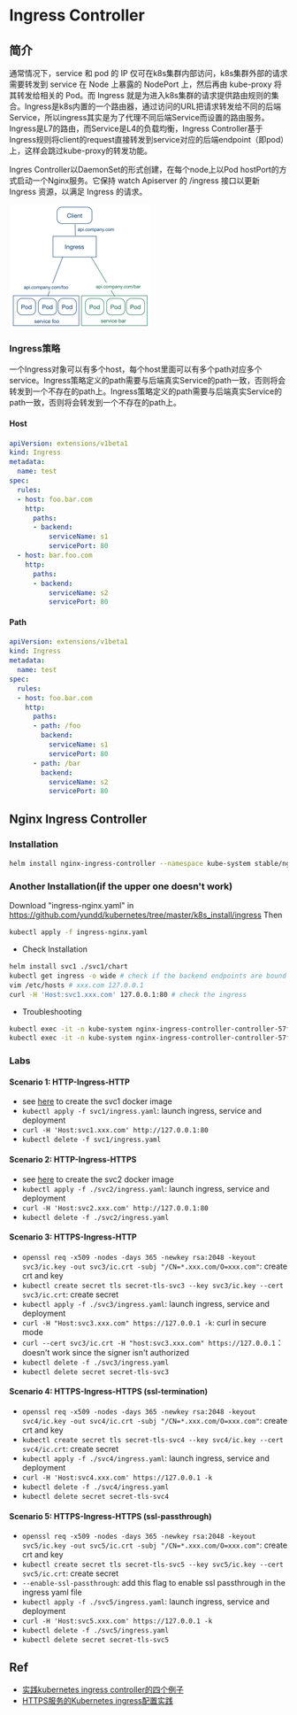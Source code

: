 # Ingress Controller

## 简介

通常情况下，service 和 pod 的 IP 仅可在k8s集群内部访问，k8s集群外部的请求需要转发到 service 在 Node  上暴露的 NodePort 上，然后再由 kube-proxy 将其转发给相关的 Pod。而 Ingress 就是为进入k8s集群的请求提供路由规则的集合。Ingress是k8s内置的一个路由器，通过访问的URL把请求转发给不同的后端Service，所以ingress其实是为了代理不同后端Service而设置的路由服务。Ingress是L7的路由，而Service是L4的负载均衡，Ingress Controller基于Ingress规则将client的request直接转发到service对应的后端endpoint（即pod）上，这样会跳过kube-proxy的转发功能。

Ingres Controller以DaemonSet的形式创建，在每个node上以Pod hostPort的方式启动一个Nginx服务。它保持 watch Apiserver 的 /ingress 接口以更新 Ingress 资源，以满足 Ingress 的请求。

<img src="figures/image-20200810084318470.png" alt="image-20200810084318470" style="zoom: 25%;" />

### Ingress策略
一个Ingress对象可以有多个host，每个host里面可以有多个path对应多个service。Ingress策略定义的path需要与后端真实Service的path一致，否则将会转发到一个不存在的path上。Ingress策略定义的path需要与后端真实Service的path一致，否则将会转发到一个不存在的path上。

#### Host

```yaml
apiVersion: extensions/v1beta1
kind: Ingress
metadata:
  name: test
spec:
  rules:
  - host: foo.bar.com
    http:
      paths:
      - backend:
          serviceName: s1
          servicePort: 80
  - host: bar.foo.com
    http:
      paths:
      - backend:
          serviceName: s2
          servicePort: 80
```

#### Path

```yaml
apiVersion: extensions/v1beta1
kind: Ingress
metadata:
  name: test
spec:
  rules:
  - host: foo.bar.com
    http:
      paths:
      - path: /foo
        backend:
          serviceName: s1
          servicePort: 80
      - path: /bar
        backend:
          serviceName: s2
          servicePort: 80
```




## Nginx Ingress Controller
### Installation
```bash
helm install nginx-ingress-controller --namespace kube-system stable/nginx-ingress # ingress controller安装在localhost的80和443端口
```
### Another Installation(if the upper one doesn't work)
Download "ingress-nginx.yaml" in https://github.com/yundd/kubernetes/tree/master/k8s_install/ingress
Then 
```bash
kubectl apply -f ingress-nginx.yaml
```

- Check Installation
```bash
helm install svc1 ./svc1/chart
kubectl get ingress -o wide # check if the backend endpoints are bound
vim /etc/hosts # xxx.com 127.0.0.1
curl -H 'Host:svc1.xxx.com' 127.0.0.1:80 # check the ingress
```
- Troubleshooting
```bash
kubectl exec -it -n kube-system nginx-ingress-controller-controller-57f69dc9b9-qf6gw -- cat /etc/nginx/nginx.conf
kubectl exec -it -n kube-system nginx-ingress-controller-controller-57f69dc9b9-qf6gw -- tail /var/log/nginx/error.log
```

### Labs 

#### Scenario 1: HTTP-Ingress-HTTP
- see [here](svc1/src/README.md) to create the svc1 docker image
- `kubectl apply -f svc1/ingress.yaml`: launch ingress, service and deployment
- `curl -H 'Host:svc1.xxx.com' http://127.0.0.1:80`
- `kubectl delete -f svc1/ingress.yaml`

#### Scenario 2: HTTP-Ingress-HTTPS
- see [here](svc2/src/README.md) to create the svc2 docker image
- `kubectl apply -f ./svc2/ingress.yaml`: launch ingress, service and deployment
- `curl -H 'Host:svc2.xxx.com' http://127.0.0.1:80`
- `kubectl delete -f ./svc2/ingress.yaml`

#### Scenario 3: HTTPS-Ingress-HTTP
- `openssl req -x509 -nodes -days 365 -newkey rsa:2048 -keyout svc3/ic.key -out svc3/ic.crt -subj "/CN=*.xxx.com/O=xxx.com"`: create crt and key
- `kubectl create secret tls secret-tls-svc3 --key svc3/ic.key --cert svc3/ic.crt`: create secret
- `kubectl apply -f ./svc3/ingress.yaml`: launch ingress, service and deployment
- `curl -H "Host:svc3.xxx.com" https://127.0.0.1 -k`: curl in secure mode
- `curl --cert svc3/ic.crt -H "host:svc3.xxx.com" https://127.0.0.1`： doesn't work since the signer isn't authorized
- `kubectl delete -f ./svc3/ingress.yaml`
- `kubectl delete secret secret-tls-svc3`

#### Scenario 4: HTTPS-Ingress-HTTPS (ssl-termination)
- `openssl req -x509 -nodes -days 365 -newkey rsa:2048 -keyout svc4/ic.key -out svc4/ic.crt -subj "/CN=*.xxx.com/O=xxx.com"`: create crt and key
- `kubectl create secret tls secret-tls-svc4 --key svc4/ic.key --cert svc4/ic.crt`: create secret
- `kubectl apply -f ./svc4/ingress.yaml`: launch ingress, service and deployment
- `curl -H 'Host:svc4.xxx.com' https://127.0.0.1 -k`
- `kubectl delete -f ./svc4/ingress.yaml`
- `kubectl delete secret secret-tls-svc4`

#### Scenario 5: HTTPS-Ingress-HTTPS (ssl-passthrough)
- `openssl req -x509 -nodes -days 365 -newkey rsa:2048 -keyout svc5/ic.key -out svc5/ic.crt -subj "/CN=*.xxx.com/O=xxx.com"`: create crt and key
- `kubectl create secret tls secret-tls-svc5 --key svc5/ic.key --cert svc5/ic.crt`: create secret
- `--enable-ssl-passthrough`: add this flag to enable ssl passthrough in the ingress yaml file
- `kubectl apply -f ./svc5/ingress.yaml`: launch ingress, service and deployment
- `curl -H 'Host:svc5.xxx.com' https://127.0.0.1 -k`
- `kubectl delete -f ./svc5/ingress.yaml`
- `kubectl delete secret secret-tls-svc5`


## Ref
- [实践kubernetes ingress controller的四个例子](https://tonybai.com/2018/06/21/kubernetes-ingress-controller-practice-using-four-examples/)
- [HTTPS服务的Kubernetes ingress配置实践](https://tonybai.com/2018/06/25/the-kubernetes-ingress-practice-for-https-service/)

